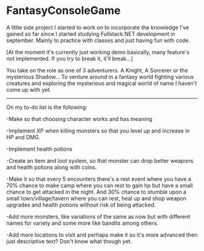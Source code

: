 # FantasyConsoleGame

A little side project I started to work on to incorporate the knowledge I've gained so far since I started studying Fullstack.NET development in september.
Mainly to practice with classes and just having fun with code.

[At the moment it's currently just working demo basically, many feature's not implemented. If you try to break it, it'll break...]

You take on the role as one of 3 adventurers. A Knight, A Sorcerer or the mysterious Shadow... To venture around in a fantasy world fighting various creatures and exploring the mysterious and magical world of name I haven't come up with yet.

---------------------------------------
On my to-do list is the following:

-Make so that choosing character works and has meaning

-Implement XP when killing monsters so that you level up and increase in HP and DMG.

-Implement health potions

-Create an item and loot system, so that monster can drop better weapons and health potions along with coins.

-Make it so that every 5 encounters there's a rest event where you have a 70% chance to make camp where you can rest to gain hp but have a small chance to get attacked in the night. And 30% chance to stumble upon a small town/village/tavern where you can rest, heal up and shop weapon upgrades and health potions without risk of being attacked.

-Add more monsters, like variations of the same as now but with different names for variety and some more like bandits among others.

-Add more locations to visit and perhaps make it so it's more advanced then just descriptive text? Don't know what though yet.
